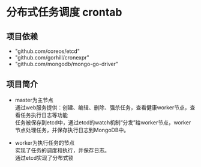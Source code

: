 # 分布式任务调度 crontab

## 项目依赖
- "github.com/coreos/etcd"
- "github.com/gorhill/cronexpr"
- "github.com/mongodb/mongo-go-driver"

## 项目简介
- master为主节点  
通过web服务提供：创建、编辑、删除、强杀任务，查看健康worker节点，查看任务执行日志等功能  
任务被保存到etcd中，通过etcd的watch机制“分发”给worker节点，worker节点处理任务，并保存执行日志到MongoDB中。  

- worker为执行任务的节点  
实现了任务的调度和执行，并保存日志。  
通过etcd实现了分布式锁  
